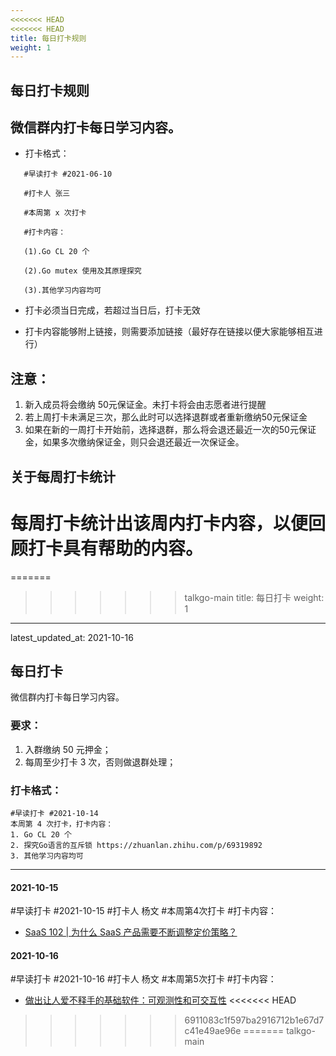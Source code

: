 ```yaml
---
<<<<<<< HEAD
<<<<<<< HEAD
title: 每日打卡规则
weight: 1
---
```


## 每日打卡规则

## 微信群内打卡每日学习内容。

- 打卡格式：

```
   #早读打卡 #2021-06-10 

   #打卡人 张三

   #本周第 x 次打卡

   #打卡内容：

   (1).Go CL 20 个

   (2).Go mutex 使用及其原理探究

   (3).其他学习内容均可
```

- 打卡必须当日完成，若超过当日后，打卡无效

- 打卡内容能够附上链接，则需要添加链接（最好存在链接以便大家能够相互进行）

## 注意：

1. 新入成员将会缴纳 50元保证金。未打卡将会由志愿者进行提醒
2. 若上周打卡未满足三次，那么此时可以选择退群或者重新缴纳50元保证金
3. 如果在新的一周打卡开始前，选择退群，那么将会退还最近一次的50元保证金，如果多次缴纳保证金，则只会退还最近一次保证金。



## 关于每周打卡统计

每周打卡统计出该周内打卡内容，以便回顾打卡具有帮助的内容。
=======
=======
>>>>>>> talkgo-main
title: 每日打卡
weight: 1
---

latest_updated_at: 2021-10-16

## 每日打卡

微信群内打卡每日学习内容。

### 要求：

1. 入群缴纳 50 元押金；
2. 每周至少打卡 3 次，否则做退群处理；

### 打卡格式：

```
#早读打卡 #2021-10-14 
本周第 4 次打卡，打卡内容：
1. Go CL 20 个
2. 探究Go语言的互斥锁 https://zhuanlan.zhihu.com/p/69319892
3. 其他学习内容均可
```

----

#### 2021-10-15

#早读打卡 #2021-10-15
#打卡人 杨文
#本周第4次打卡
#打卡内容：
- [SaaS 102 | 为什么 SaaS 产品需要不断调整定价策略？](https://mp.weixin.qq.com/s/j5-0DvmeBhuWZWTf0qCHbA)

#### 2021-10-16

#早读打卡 #2021-10-16
#打卡人 杨文
#本周第5次打卡
#打卡内容：
- [做出让人爱不释手的基础软件：可观测性和可交互性](https://mp.weixin.qq.com/s/WEO1y8vg21CXlix8wO28hw)
<<<<<<< HEAD
>>>>>>> 6911083c1f597ba2916712b1e67d7c41e49ae96e
=======
>>>>>>> talkgo-main
